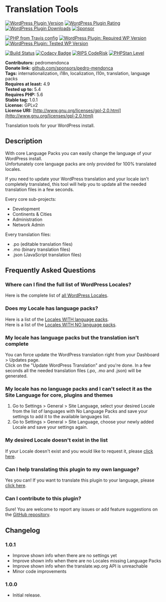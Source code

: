 # Translation Tools #

[![WordPress Plugin Version](https://img.shields.io/wordpress/plugin/v/translation-tools?label=Plugin%20Version&logo=wordpress)](https://wordpress.org/plugins/translation-tools/)
[![WordPress Plugin Rating](https://img.shields.io/wordpress/plugin/stars/translation-tools?label=Plugin%20Rating&logo=wordpress)](https://wordpress.org/support/plugin/translation-tools/reviews/)
[![WordPress Plugin Downloads](https://img.shields.io/wordpress/plugin/dt/translation-tools.svg?label=Downloads&logo=wordpress)](https://wordpress.org/plugins/translation-tools/advanced/)
[![Sponsor](https://img.shields.io/badge/GitHub-🤍%20Sponsor-ea4aaa?logo=github)](https://github.com/sponsors/pedro-mendonca)

[![PHP from Travis config](https://img.shields.io/travis/php-v/pedro-mendonca/Translation-Tools.svg?logoColor=white&label=PHP%20Required&logo=php)](https://travis-ci.org/pedro-mendonca/Translation-Tools)
[![WordPress Plugin: Required WP Version](https://img.shields.io/wordpress/plugin/wp-version/translation-tools?label=WordPress%20Required&logo=wordpress)](https://wordpress.org/plugins/translation-tools/)
[![WordPress Plugin: Tested WP Version](https://img.shields.io/wordpress/plugin/tested/translation-tools.svg?label=WordPress%20Tested&logo=wordpress)](https://wordpress.org/plugins/translation-tools/)

[![Build Status](https://img.shields.io/travis/pedro-mendonca/translation-tools?label=Build&logo=travis)](https://travis-ci.org/pedro-mendonca/Translation-Tools)
[![Codacy Badge](https://api.codacy.com/project/badge/Grade/534909194f4446c3a865f66536ac4e03)](https://app.codacy.com/manual/pedro-mendonca/Translation-Tools?utm_source=github.com&utm_medium=referral&utm_content=pedro-mendonca/Translation-Tools&utm_campaign=Badge_Grade_Settings)
[![RIPS CodeRisk](https://coderisk.com/wp/plugin/translation-tools/badge "RIPS CodeRisk")](https://coderisk.com/wp/plugin/translation-tools)
[![PHPStan Level](https://img.shields.io/badge/PHPStan%20Level-6-brightgreen)](https://travis-ci.org/pedro-mendonca/Translation-Tools)

**Contributors:** pedromendonca  
**Donate link:** [github.com/sponsors/pedro-mendonca](https://github.com/sponsors/pedro-mendonca)  
**Tags:** internationalization, i18n, localization, l10n, translation, language packs  
**Requires at least:** 4.9  
**Tested up to:** 5.4  
**Requires PHP:** 5.6  
**Stable tag:** 1.0.1  
**License:** GPLv2  
**License URI:** [http://www.gnu.org/licenses/gpl-2.0.html](http://www.gnu.org/licenses/gpl-2.0.html)  

Translation tools for your WordPress install.

## Description ##

With core Language Packs you can easily change the language of your WordPress install.  
Unfortunately core language packs are only provided for 100% translated locales.  

If you need to update your WordPress translation and your locale isn't completely translated, this tool will help you to update all the needed translation files in a few seconds.

Every core sub-projects:

*   Development
*   Continents & Cities
*   Administration
*   Network Admin

Every translation files:

*   .po (editable translation files)
*   .mo (binary translation files)
*   .json (JavaScript translation files)

## Frequently Asked Questions ##

### Where can I find the full list of WordPress Locales? ###
Here is the complete list of [all WordPress Locales](https://make.wordpress.org/polyglots/teams/).  

### Does my Locale has language packs? ###
Here is a list of the [Locales WITH language packs](https://make.wordpress.org/polyglots/teams/#has-language-pack).  
Here is a list of the [Locales WITH NO language packs](https://make.wordpress.org/polyglots/teams/#no-language-pack).  

### My locale has language packs but the translation isn't complete ###
You can force update the WordPress translation right from your Dashboard > Updates page.  
Click on the "Update WordPress Translation" and you're done.
In a few seconds all the needed translation files (.po, .mo and .json) will be generated.  

### My locale has no language packs and I can't select it as the Site Language for core, plugins and themes ###
1.  Go to Settings > General > Site Language, select your desired Locale from the list of languages with No Language Packs and save your settings to add it to the available languages list.
2.  Go to Settings > General > Site Language, choose your newly added Locale and save your settings again.

### My desired Locale doesn't exist in the list ###
If your Locale doesn't exist and you would like to request it, please [click here](https://make.wordpress.org/polyglots/handbook/translating/requesting-a-new-locale/).

### Can I help translating this plugin to my own language? ###
Yes you can! If you want to translate this plugin to your language, please [click here](https://translate.wordpress.org/projects/wp-plugins/translation-tools).

### Can I contribute to this plugin? ###
Sure! You are welcome to report any issues or add feature suggestions on the [GitHub repository](https://github.com/pedro-mendonca/Translation-Tools).

## Changelog ##

### 1.0.1 ###
*   Improve shown info when there are no settings yet
*   Improve shown info when there are no Locales missing Language Packs
*   Improve shown info when the translate.wp.org API is unreachable
*   Minor code improvements

### 1.0.0 ###
*   Initial release.
